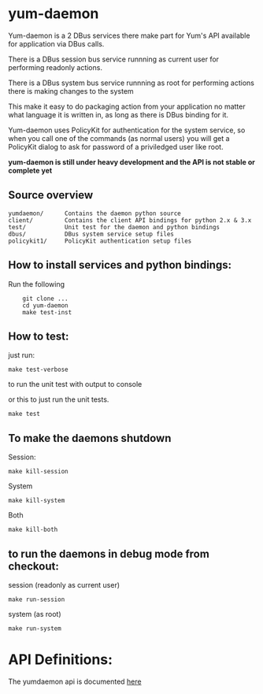 yum-daemon
===========

Yum-daemon is a 2 DBus services there make part for Yum's API available for application via DBus calls.

There is a DBus session bus service runnning as current user for performing readonly actions.

There is a DBus system bus service runnning as root for performing actions there is making changes to the system

This make it easy to do packaging action from your application no matter what language it is written in, as long as there
is DBus binding for it.

Yum-daemon uses PolicyKit for authentication for the system service, so when you call one of the commands (as normal users) you will get a  
PolicyKit dialog to ask for password of a priviledged user like root.

**yum-daemon is still under heavy development and the API is not stable or complete yet**

Source overview
----------------

    yumdaemon/      Contains the daemon python source
    client/         Contains the client API bindings for python 2.x & 3.x
    test/           Unit test for the daemon and python bindings
    dbus/           DBus system service setup files
    policykit1/     PolicyKit authentication setup files



How to install services and python bindings:
-----------------------------------------------

Run the following

```
	git clone ...
	cd yum-daemon
	make test-inst
```


How to test:
-------------

just run:
   
    make test-verbose

to run the unit test with output to console

or this to just run the unit tests.

    make test
   
To make the daemons shutdown
-------------------------------

Session:
	
	make kill-session
	
System
	
	make kill-system
	
Both

    make kill-both
   

to run the daemons in debug mode from checkout:
------------------------------------------------

session (readonly as current user)

	make run-session

system (as root)
	
	make run-system


API Definitions: 
====================================

The yumdaemon api is documented [here](http://timlau.fedorapeople.org/yumdaemon)


